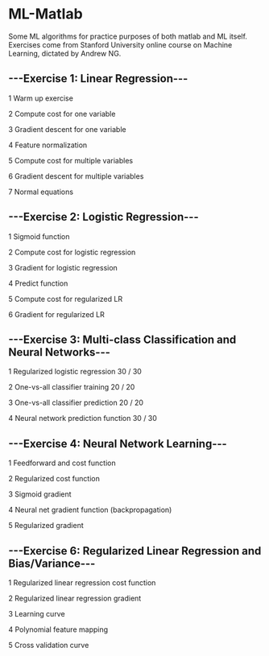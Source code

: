 # ML-Matlab
Some ML algorithms for practice purposes of both matlab and ML itself.
Exercises come from Stanford University online course on Machine Learning, dictated by Andrew NG.

---Exercise 1: Linear Regression---
-
1	Warm up exercise

2	Compute cost for one variable

3	Gradient descent for one variable

4	Feature normalization

5	Compute cost for multiple variables

6	Gradient descent for multiple variables

7	Normal equations


---Exercise 2: Logistic Regression---
-
1	Sigmoid function

2	Compute cost for logistic regression

3	Gradient for logistic regression

4	Predict function

5	Compute cost for regularized LR

6	Gradient for regularized LR


---Exercise 3: Multi-class Classification and Neural Networks---
-
1	Regularized logistic regression	30 / 30

2	One-vs-all classifier training	20 / 20

3	One-vs-all classifier prediction	20 / 20

4	Neural network prediction function	30 / 30


---Exercise 4: Neural Network Learning---
-
1	Feedforward and cost function

2	Regularized cost function

3	Sigmoid gradient

4	Neural net gradient function (backpropagation)

5	Regularized gradient


---Exercise 6: Regularized Linear Regression and Bias/Variance---
-
1	Regularized linear regression cost function

2	Regularized linear regression gradient

3	Learning curve

4	Polynomial feature mapping

5	Cross validation curve
